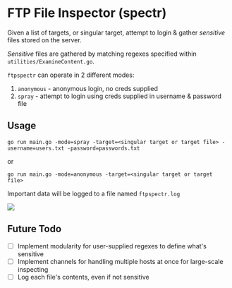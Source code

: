 # FTP File Inspector (spectr)

Given a list of targets, or singular target, attempt to login & gather *sensitive* files stored on the server.

*Sensitive* files are gathered by matching regexes specified within `utilities/ExamineContent.go`.

`ftpspectr` can operate in 2 different modes:

1. `anonymous` - anonymous login, no creds supplied
2. `spray` - attempt to login using creds supplied in username & password file

## Usage

`go run main.go -mode=spray -target=<singular target or target file> -username=users.txt -password=passwords.txt`

or 

`go run main.go -mode=anonymous -target=<singular target or target file>`

Important data will be logged to a file named `ftpspectr.log`

![](https://i.ibb.co/DfnT2tct/2025-06-29-16-55.png)

## Future Todo

- [ ] Implement modularity for user-supplied regexes to define what's sensitive
- [ ] Implement channels for handling multiple hosts at once for large-scale inspecting 
- [ ] Log each file's contents, even if not sensitive
